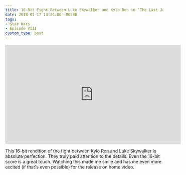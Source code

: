 ```yaml
---
title: 16-Bit Fight Between Luke Skywalker and Kylo Ren in ‘The Last Jedi’
date: 2018-01-17 13:34:00 -06:00
tags:
- Star Wars
- Episode VIII
custom_type: post
---
```


<div class="iframe-container">
<iframe width="560" height="315" src="https://www.youtube.com/embed/oFfMN6lPnlA?rel=0" frameborder="0" allow="autoplay; encrypted-media" allowfullscreen></iframe>
</div>

This 16-bit rendition of the fight between Kylo Ren and Luke Skywalker is absolute perfection. They truly paid attention to the details. Even the 16-bit score is a great touch. Watching this made me smile and has me even more excited (if that's even possible) for the release on home video.
